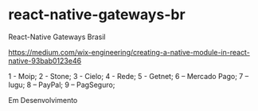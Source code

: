 # react-native-gateways-br
React-Native Gateways Brasil

https://medium.com/wix-engineering/creating-a-native-module-in-react-native-93bab0123e46


1 - Moip;
2 - Stone;
3 - Cielo;
4 - Rede;
5 - Getnet;
6 – Mercado Pago;
7 – Iugu;
8 – PayPal;
9 – PagSeguro;

Em Desenvolvimento
